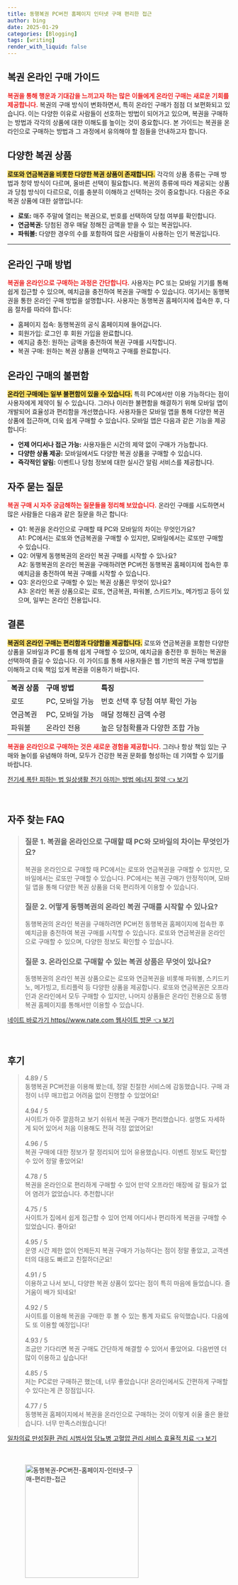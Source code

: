 ```yaml
---
title: 동행복권 PC버전 홈페이지 인터넷 구매 편리한 접근
author: bing
date: 2025-01-29
categories: [Blogging]
tags: [writing]
render_with_liquid: false
---
```



<h2 id='복권 온라인 구매 가이드'>복권 온라인 구매 가이드</h2>

<p><b><span style="color: #ee2323;">복권을 통해 행운과 기대감을 느끼고자 하는 많은 이들에게 온라인 구매는 새로운 기회를 제공합니다.</span></b> 복권의 구매 방식이 변화하면서, 특히 온라인 구매가 점점 더 보편화되고 있습니다. 이는 다양한 이유로 사람들이 선호하는 방법이 되어가고 있으며, 복권을 구매하는 방법과 각각의 상품에 대한 이해도를 높이는 것이 중요합니다. 본 가이드는 복권을 온라인으로 구매하는 방법과 그 과정에서 유의해야 할 점들을 안내하고자 합니다.</p>

<h2 id='다양한 복권 상품'>다양한 복권 상품</h2>

<p><b><span style="background-color: #ffe066;">로또와 연금복권을 비롯한 다양한 복권 상품이 존재합니다.</span></b> 각각의 상품 종류는 구매 방법과 청약 방식이 다르며, 올바른 선택이 필요합니다. 복권의 종류에 따라 제공되는 상품과 당첨 방식이 다르므로, 이를 충분히 이해하고 선택하는 것이 중요합니다. 다음은 주요 복권 상품에 대한 설명입니다:</p>

<ul>
    <li><b>로또:</b> 매주 주말에 열리는 복권으로, 번호를 선택하여 당첨 여부를 확인합니다.</li>
    <li><b>연금복권:</b> 당첨된 경우 매달 정해진 금액을 받을 수 있는 복권입니다.</li>
    <li><b>파워볼:</b> 다양한 경우의 수를 포함하여 많은 사람들이 사용하는 인기 복권입니다.</li>
</ul>

<hr />

<h2 id='온라인 구매 방법'>온라인 구매 방법</h2>

<p><b><span style="color: #ee2323;">복권을 온라인으로 구매하는 과정은 간단합니다.</span></b> 사용자는 PC 또는 모바일 기기를 통해 쉽게 접근할 수 있으며, 예치금을 충전하여 복권을 구매할 수 있습니다. 여기서는 동행복권을 통한 온라인 구매 방법을 설명합니다. 사용자는 동행복권 홈페이지에 접속한 후, 다음 절차를 따라야 합니다:</p>

<ul>
    <li>홈페이지 접속: 동행복권의 공식 홈페이지에 들어갑니다.</li>
    <li>회원가입: 로그인 후 회원 가입을 완료합니다.</li>
    <li>예치금 충전: 원하는 금액을 충전하여 복권 구매를 시작합니다.</li>
    <li>복권 구매: 원하는 복권 상품을 선택하고 구매를 완료합니다.</li>
</ul>

<h2 id='온라인 구매의 불편함'>온라인 구매의 불편함</h2>

<p><b><span style="background-color: #ffe066;">온라인 구매에는 일부 불편함이 있을 수 있습니다.</span></b> 특히 PC에서만 이용 가능하다는 점이 사용자에게 제약이 될 수 있습니다. 그러나 이러한 불편함을 해결하기 위해 모바일 앱이 개발되어 효율성과 편리함을 개선했습니다. 사용자들은 모바일 앱을 통해 다양한 복권 상품에 접근하며, 더욱 쉽게 구매할 수 있습니다. 모바일 앱은 다음과 같은 기능을 제공합니다:</p>

<ul>
    <li><b>언제 어디서나 접근 가능:</b> 사용자들은 시간의 제약 없이 구매가 가능합니다.</li>
    <li><b>다양한 상품 제공:</b> 모바일에서도 다양한 복권 상품을 구매할 수 있습니다.</li>
    <li><b>즉각적인 알림:</b> 이벤트나 당첨 정보에 대한 실시간 알림 서비스를 제공합니다.</li>
</ul>

<h2 id='자주 묻는 질문'>자주 묻는 질문</h2>

<p><b><span style="color: #ee2323;">복권 구매 시 자주 궁금해하는 질문들을 정리해 보았습니다.</span></b> 온라인 구매를 시도하면서 많은 사람들은 다음과 같은 질문을 하곤 합니다:</p>

<ul>
    <li>Q1: 복권을 온라인으로 구매할 때 PC와 모바일의 차이는 무엇인가요?<br>A1: PC에서는 로또와 연금복권을 구매할 수 있지만, 모바일에서는 로또만 구매할 수 있습니다.</li>
    <li>Q2: 어떻게 동행복권의 온라인 복권 구매를 시작할 수 있나요?<br>A2: 동행복권의 온라인 복권을 구매하려면 PC버전 동행복권 홈페이지에 접속한 후 예치금을 충전하여 복권 구매를 시작할 수 있습니다.</li>
    <li>Q3: 온라인으로 구매할 수 있는 복권 상품은 무엇이 있나요?<br>A3: 온라인 복권 상품으로는 로또, 연금복권, 파워볼, 스키드키노, 메가빙고 등이 있으며, 일부는 온라인 전용입니다.</li>
</ul>

<h2 id='결론'>결론</h2>

<p><b><span style="background-color: #ffe066;">복권의 온라인 구매는 편리함과 다양함을 제공합니다.</span></b> 로또와 연금복권을 포함한 다양한 상품을 모바일과 PC를 통해 쉽게 구매할 수 있으며, 예치금을 충전한 후 원하는 복권을 선택하여 즐길 수 있습니다. 이 가이드를 통해 사용자들은 웹 기반의 복권 구매 방법을 이해하고 더욱 책임 있게 복권을 이용하기 바랍니다.</p>

<table>
    <tr>
        <td><b>복권 상품</b></td>
        <td><b>구매 방법</b></td>
        <td><b>특징</b></td>
    </tr>
    <tr>
        <td>로또</td>
        <td>PC, 모바일 가능</td>
        <td>번호 선택 후 당첨 여부 확인 가능</td>
    </tr>
    <tr>
        <td>연금복권</td>
        <td>PC, 모바일 가능</td>
        <td>매달 정해진 금액 수령</td>
    </tr>
    <tr>
        <td>파워볼</td>
        <td>온라인 전용</td>
        <td>높은 당첨확률과 다양한 조합 가능</td>
    </tr>
</table>

<p><b><span style="color: #ee2323;">복권을 온라인으로 구매하는 것은 새로운 경험을 제공합니다.</span></b> 그러나 항상 책임 있는 구매와 놀이를 유념해야 하며, 모두가 건강한 복권 문화를 형성하는 데 기여할 수 있기를 바랍니다.</p>


<p><a class="click-button" title="전기세 폭탄 피하는 법 일상생활 전기 아끼는 방법 에너지 절약" href="https://aptwhite.github.io/posts/%EC%A0%84%EA%B8%B0%EC%84%B8-%ED%8F%AD%ED%83%84-%ED%94%BC%ED%95%98%EB%8A%94-%EB%B2%95-%EC%9D%BC%EC%83%81%EC%83%9D%ED%99%9C-%EC%A0%84%EA%B8%B0-%EC%95%84%EB%81%BC%EB%8A%94-%EB%B0%A9%EB%B2%95-%EC%97%90%EB%84%88%EC%A7%80-%EC%A0%88%EC%95%BD/" rel="dofollow">전기세 폭탄 피하는 법 일상생활 전기 아끼는 방법 에너지 절약 👈 보기</a></p><br>
<h2 id='자주_찾는_FAQ'>자주 찾는 FAQ</h2>
<div itemscope="" itemtype="https://schema.org/FAQPage"> 
<blockquote> 
<div itemscope="" itemprop="mainEntity" itemtype="https://schema.org/Question"> 
<h3 itemprop="name">질문 1. 복권을 온라인으로 구매할 때 PC와 모바일의 차이는 무엇인가요?</h3> 
<div itemscope="" itemprop="acceptedAnswer" itemtype="https://schema.org/Answer"> 
<span itemprop="text"> 
<p>복권을 온라인으로 구매할 때 PC에서는 로또와 연금복권을 구매할 수 있지만, 모바일에서는 로또만 구매할 수 있습니다. PC에서는 복권 구매가 안정적이며, 모바일 앱을 통해 다양한 복권 상품을 더욱 편리하게 이용할 수 있습니다.</p> 
</span> 
</div> 
</div> 
<div itemscope="" itemprop="mainEntity" itemtype="https://schema.org/Question"> 
<h3 itemprop="name">질문 2. 어떻게 동행복권의 온라인 복권 구매를 시작할 수 있나요?</h3> 
<div itemscope="" itemprop="acceptedAnswer" itemtype="https://schema.org/Answer"> 
<span itemprop="text"> 
<p>동행복권의 온라인 복권을 구매하려면 PC버전 동행복권 홈페이지에 접속한 후 예치금을 충전하여 복권 구매를 시작할 수 있습니다. 로또와 연금복권을 온라인으로 구매할 수 있으며, 다양한 정보도 확인할 수 있습니다.</p> 
</span> 
</div> 
</div> 
<div itemscope="" itemprop="mainEntity" itemtype="https://schema.org/Question"> 
<h3 itemprop="name">질문 3. 온라인으로 구매할 수 있는 복권 상품은 무엇이 있나요?</h3> 
<div itemscope="" itemprop="acceptedAnswer" itemtype="https://schema.org/Answer"> 
<span itemprop="text"> 
<p>동행복권의 온라인 복권 상품으로는 로또와 연금복권을 비롯해 파워볼, 스키드키노, 메가빙고, 트리플럭 등 다양한 상품을 제공합니다. 로또와 연금복권은 오프라인과 온라인에서 모두 구매할 수 있지만, 나머지 상품들은 온라인 전용으로 동행복권 홈페이지를 통해서만 이용할 수 있습니다.</p> 
</span> 
</div> 
</div> 
</blockquote> 
</div>
<p><a class="click-button" title="네이트 바로가기 https//www.nate.com 웹사이트 방문" href="https://aptwhite.github.io/posts/%EB%84%A4%EC%9D%B4%ED%8A%B8-%EB%B0%94%EB%A1%9C%EA%B0%80%EA%B8%B0-httpswww.nate.com-%EC%9B%B9%EC%82%AC%EC%9D%B4%ED%8A%B8-%EB%B0%A9%EB%AC%B8/" rel="dofollow">네이트 바로가기 https//www.nate.com 웹사이트 방문 👈 보기</a></p><br>
<h2 id='후기'>후기</h2>
<div itemscope itemtype="https://schema.org/Product">
  <blockquote>
  <div itemprop="review" itemscope itemtype="https://schema.org/Review">
      <div itemprop="reviewRating" itemscope itemtype="https://schema.org/Rating"> <span itemprop="ratingValue">4.89</span> / <span itemprop="bestRating">5</span> </div>
      <span itemprop="reviewBody">동행복권 PC버전을 이용해 봤는데, 정말 친절한 서비스에 감동했습니다. 구매 과정이 너무 매끄럽고 어려움 없이 진행할 수 있었어요!</span>
  </div>
  <br>
  <div itemprop="review" itemscope itemtype="https://schema.org/Review">
      <div itemprop="reviewRating" itemscope itemtype="https://schema.org/Rating"> <span itemprop="ratingValue">4.94</span> / <span itemprop="bestRating">5</span> </div>
      <span itemprop="reviewBody">사이트가 아주 깔끔하고 보기 쉬워서 복권 구매가 편리했습니다. 설명도 자세하게 되어 있어서 처음 이용해도 전혀 걱정 없었어요!</span>
  </div>
  <br>
  <div itemprop="review" itemscope itemtype="https://schema.org/Review">
      <div itemprop="reviewRating" itemscope itemtype="https://schema.org/Rating"> <span itemprop="ratingValue">4.96</span> / <span itemprop="bestRating">5</span> </div>
      <span itemprop="reviewBody">복권 구매에 대한 정보가 잘 정리되어 있어 유용했습니다. 이벤트 정보도 확인할 수 있어 정말 좋았어요!</span>
  </div>
  <br>
  <div itemprop="review" itemscope itemtype="https://schema.org/Review">
      <div itemprop="reviewRating" itemscope itemtype="https://schema.org/Rating"> <span itemprop="ratingValue">4.78</span> / <span itemprop="bestRating">5</span> </div>
      <span itemprop="reviewBody">복권을 온라인으로 편리하게 구매할 수 있어 만약 오프라인 매장에 갈 필요가 없어 염려가 없었습니다. 추천합니다!</span>
  </div>
  <br>
  <div itemprop="review" itemscope itemtype="https://schema.org/Review">
      <div itemprop="reviewRating" itemscope itemtype="https://schema.org/Rating"> <span itemprop="ratingValue">4.75</span> / <span itemprop="bestRating">5</span> </div>
      <span itemprop="reviewBody">사이트가 집에서 쉽게 접근할 수 있어 언제 어디서나 편리하게 복권을 구매할 수 있었습니다. 좋아요!</span>
  </div>
  <br>
  <div itemprop="review" itemscope itemtype="https://schema.org/Review">
      <div itemprop="reviewRating" itemscope itemtype="https://schema.org/Rating"> <span itemprop="ratingValue">4.95</span> / <span itemprop="bestRating">5</span> </div>
      <span itemprop="reviewBody">운영 시간 제한 없이 언제든지 복권 구매가 가능하다는 점이 정말 좋았고, 고객센터의 대응도 빠르고 친절하더군요!</span>
  </div>
  <br>
  <div itemprop="review" itemscope itemtype="https://schema.org/Review">
      <div itemprop="reviewRating" itemscope itemtype="https://schema.org/Rating"> <span itemprop="ratingValue">4.91</span> / <span itemprop="bestRating">5</span> </div>
      <span itemprop="reviewBody">이용하고 나서 보니, 다양한 복권 상품이 있다는 점이 특히 마음에 들었습니다. 즐거움이 배가 되네요!</span>
  </div>
  <br>
  <div itemprop="review" itemscope itemtype="https://schema.org/Review">
      <div itemprop="reviewRating" itemscope itemtype="https://schema.org/Rating"> <span itemprop="ratingValue">4.92</span> / <span itemprop="bestRating">5</span> </div>
      <span itemprop="reviewBody">사이트를 이용해 복권을 구매한 후 볼 수 있는 통계 자료도 유익했습니다. 다음에도 또 이용할 예정입니다!</span>
  </div>
  <br>
  <div itemprop="review" itemscope itemtype="https://schema.org/Review">
      <div itemprop="reviewRating" itemscope itemtype="https://schema.org/Rating"> <span itemprop="ratingValue">4.93</span> / <span itemprop="bestRating">5</span> </div>
      <span itemprop="reviewBody">조금만 기다리면 복권 구매도 간단하게 해결할 수 있어서 좋았어요. 다음번엔 더 많이 이용하고 싶습니다!</span>
  </div>
  <br>
  <div itemprop="review" itemscope itemtype="https://schema.org/Review">
      <div itemprop="reviewRating" itemscope itemtype="https://schema.org/Rating"> <span itemprop="ratingValue">4.85</span> / <span itemprop="bestRating">5</span> </div>
      <span itemprop="reviewBody">저는 PC로만 구매하곤 했는데, 너무 좋았습니다! 온라인에서도 간편하게 구매할 수 있다는게 큰 장점입니다.</span>
  </div>
  <br>
  <div itemprop="review" itemscope itemtype="https://schema.org/Review">
      <div itemprop="reviewRating" itemscope itemtype="https://schema.org/Rating"> <span itemprop="ratingValue">4.77</span> / <span itemprop="bestRating">5</span> </div>
      <span itemprop="reviewBody">동행복권 홈페이지에서 복권을 온라인으로 구매하는 것이 이렇게 쉬울 줄은 몰랐습니다. 너무 만족스러웠습니다!</span>
  </div>
  </blockquote>
</div>
<p><a class="click-button" title="일차의료 만성질환 관리 시범사업 당뇨병 고혈압 관리 서비스 효율적 치료" href="https://aptwhite.github.io/posts/%EC%9D%BC%EC%B0%A8%EC%9D%98%EB%A3%8C-%EB%A7%8C%EC%84%B1%EC%A7%88%ED%99%98-%EA%B4%80%EB%A6%AC-%EC%8B%9C%EB%B2%94%EC%82%AC%EC%97%85-%EB%8B%B9%EB%87%A8%EB%B3%91-%EA%B3%A0%ED%98%88%EC%95%95-%EA%B4%80%EB%A6%AC-%EC%84%9C%EB%B9%84%EC%8A%A4-%ED%9A%A8%EC%9C%A8%EC%A0%81-%EC%B9%98%EB%A3%8C/" rel="dofollow">일차의료 만성질환 관리 시범사업 당뇨병 고혈압 관리 서비스 효율적 치료 👈 보기</a></p><br>
<figure class="image"><img src="https://aptwhite.github.io/assets/img/thumbnail/동행복권-PC버전-홈페이지-인터넷-구매-편리한-접근.webp" alt="동행복권-PC버전-홈페이지-인터넷-구매-편리한-접근" width="256" height="256"></figure>
